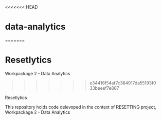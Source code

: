 <<<<<<< HEAD
# data-analytics
=======
# Resetlytics
Workpackage 2 - Data Analytics
>>>>>>> e34416f54af7c384917da55193f033beeef7e887

Resetlytics

This repository holds code delevoped in the context of RESETTING project, Workpackage 2 - Data Analytics
